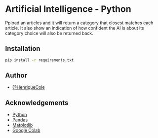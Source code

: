 # Artificial Intelligence - Python

Ppload an articles and it will return a category that closest matches each article.
It also show an indication of how confident the AI is about its category choice will also be returned back.

## Installation

```bash
pip install -r requirements.txt
```

## Author

- [@HenriqueCole](https://www.github.com/HenriqueCole)

## Acknowledgements

- [Python](https://www.python.org/)
- [Pandas](https://pandas.pydata.org/)
- [Matplotlib](https://matplotlib.org/)
- [Google Colab](https://colab.research.google.com/)
